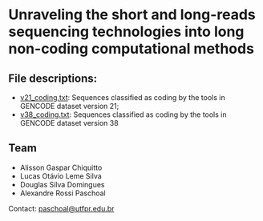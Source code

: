 # Unraveling the short and long-reads sequencing technologies into long non-coding computational methods

## File descriptions:
- [v21_coding.txt](https://github.com/alerpaschoal/Benchmarking-HTS-LncRNAs-Tools/raw/master/v21_coding.txt): Sequences classified as coding by the tools in GENCODE dataset version 21;
- [v38_coding.txt](https://github.com/alerpaschoal/Benchmarking-HTS-LncRNAs-Tools/raw/master/v38_coding.txt): Sequences classified as coding by the tools in GENCODE dataset version 38

## Team

- Alisson Gaspar Chiquitto
- Lucas Otávio Leme Silva
- Douglas Silva Domingues
- Alexandre Rossi Paschoal

Contact: paschoal@utfpr.edu.br
